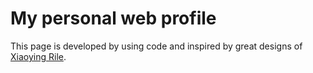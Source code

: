# My personal web profile

This page is developed by using code and inspired by great designs of [Xiaoying Rile](
http://themes.3rdwavemedia.com).
